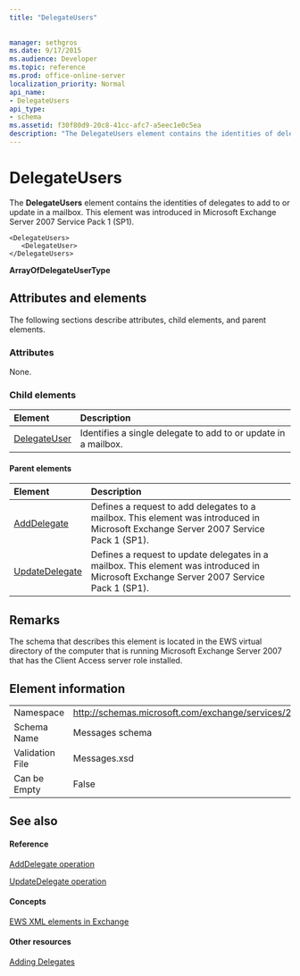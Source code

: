 ```yaml
---
title: "DelegateUsers"
 
 
manager: sethgros
ms.date: 9/17/2015
ms.audience: Developer
ms.topic: reference
ms.prod: office-online-server
localization_priority: Normal
api_name:
- DelegateUsers
api_type:
- schema
ms.assetid: f30f80d9-20c8-41cc-afc7-a5eec1e0c5ea
description: "The DelegateUsers element contains the identities of delegates to add to or update in a mailbox. This element was introduced in Microsoft Exchange Server 2007 Service Pack 1 (SP1)."
---
```


# DelegateUsers

The **DelegateUsers** element contains the identities of delegates to add to or update in a mailbox. This element was introduced in Microsoft Exchange Server 2007 Service Pack 1 (SP1). 
  
```
<DelegateUsers>
   <DelegateUser>
</DelegateUsers>
```

 **ArrayOfDelegateUserType**
## Attributes and elements

The following sections describe attributes, child elements, and parent elements.
  
### Attributes

None.
  
### Child elements

|**Element**|**Description**|
|:-----|:-----|
|[DelegateUser](delegateuser.md) <br/> |Identifies a single delegate to add to or update in a mailbox.  <br/> |
   
#### Parent elements

|**Element**|**Description**|
|:-----|:-----|
|[AddDelegate](adddelegate.md) <br/> |Defines a request to add delegates to a mailbox. This element was introduced in Microsoft Exchange Server 2007 Service Pack 1 (SP1).  <br/> |
|[UpdateDelegate](updatedelegate.md) <br/> |Defines a request to update delegates in a mailbox. This element was introduced in Microsoft Exchange Server 2007 Service Pack 1 (SP1).  <br/> |
   
## Remarks

The schema that describes this element is located in the EWS virtual directory of the computer that is running Microsoft Exchange Server 2007 that has the Client Access server role installed.
  
## Element information

|||
|:-----|:-----|
|Namespace  <br/> |http://schemas.microsoft.com/exchange/services/2006/messages  <br/> |
|Schema Name  <br/> |Messages schema  <br/> |
|Validation File  <br/> |Messages.xsd  <br/> |
|Can be Empty  <br/> |False  <br/> |
   
## See also

#### Reference

[AddDelegate operation](adddelegate-operation.md)
  
[UpdateDelegate operation](updatedelegate-operation.md)
#### Concepts

[EWS XML elements in Exchange](ews-xml-elements-in-exchange.md)
#### Other resources

[Adding Delegates](http://msdn.microsoft.com/library/3a744150-66a3-4a13-9433-793603ba5038%28Office.15%29.aspx)

